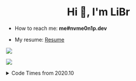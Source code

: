 <h1 align="center">Hi 👋, I'm LiBr</h1>

- How to reach me:  **me#nvme0n1p.dev**

- My resume: [Resume](https://github.com/lbr77/Resume/releases/latest)

![](https://moe-counter.glitch.me/get/@lbr77)

![](https://github-readme-stats.vercel.app/api?username=lbr77&count_private=true&show_icons=true&theme=buefy)


<details><summary>Code Times from 2020.10</summary>
  <img align="center" width="90%" src="https://wakatime.com/share/@bf47ce47-ec37-47e1-9362-82b9a8b85094/5e1af722-6d05-4f22-851e-dbbff26ecc2f.svg"/>
</details>
